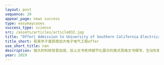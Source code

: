 ```yaml
---
layout: post
sequence: 29
appear_page: news success 
type: easymaycases
success_type: science
src: /assets/articles/article032.jpg
title: "Offer| Admission to University of Southern California Electrical Engineering Program"
title_short: 易美学子喜获南加大电子电气工程offer
use_short_title: nan
description: 强大的科研背景加成，加上文书老师细节化展示的美式思维文书撰写，生动形象地在招生官面前展示了Y同学的学术专精度、EE方向发展潜力以及个人特点展示。同时易美资深GRE老师给Y同学进行了考前冲刺辅导，针对性地提高gre单项分数，其中数学部分在最后一次考试中取得了168分的好成绩。Y同学由此脱颖而出，打败强劲对手，成功收获TOP21南加大名校OFFER。
year: 2019
---
```


